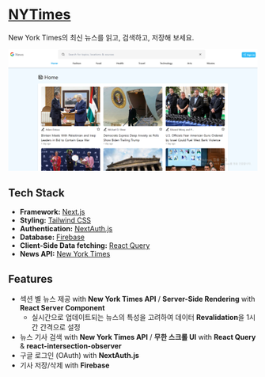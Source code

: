 # [NYTimes](https://nytimes-nh.vercel.app)

New York Times의 최신 뉴스를 읽고, 검색하고, 저장해 보세요.

![Home page](/public/home_page.png)

## Tech Stack

- **Framework:** [Next.js](https://nextjs.org)
- **Styling:** [Tailwind CSS](https://tailwindcss.com)
- **Authentication:** [NextAuth.js](https://next-auth.js.org/)
- **Database:** [Firebase](https://firebase.google.com/?hl=ko)
- **Client-Side Data fetching:** [React Query](https://tanstack.com/query/latest/docs/react/overview)
- **News API:** [New York Times](https://developer.nytimes.com/)

## Features

- 섹션 별 뉴스 제공 with **New York Times API** / **Server-Side Rendering** with **React Server Component**
  - 실시간으로 업데이트되는 뉴스의 특성을 고려하여 데이터 **Revalidation**을 1시간 간격으로 설정
- 뉴스 기사 검색 with **New York Times API** / **무한 스크롤 UI** with **React Query** & **react-intersection-observer**
- 구글 로그인 (OAuth) with **NextAuth.js**
- 기사 저장/삭제 with **Firebase**
